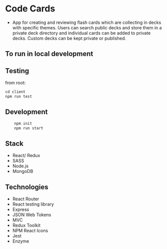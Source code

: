 # Code Cards
- App for creating and reviewing flash cards which are collecting in decks with specific themes. Users can search public decks and store them in a private deck directory and individual cards can be added to private decks. Custom decks can be kept private or published.

## To run in local development

## Testing
from root:
```js
cd client
npm run test
```



## Development

```js
    npm init
    npm run start
```

## Stack
- React/ Redux
- SASS
- Node.js
- MongoDB

## Technologies

- React Router
- React testing library
- Express
- JSON Web Tokens
- MVC
- Redux Toolkit
- NPM React Icons
- Jest
- Enzyme
